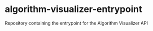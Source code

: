 # algorithm-visualizer-entrypoint
Repository containing the entrypoint for the Algorithm Visualizer API
